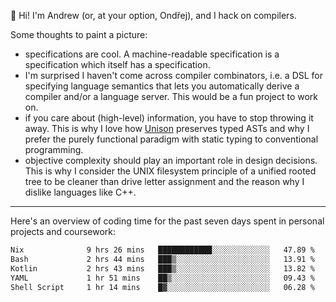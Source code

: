 :wave: Hi! I'm Andrew (or, at your option, Ondřej), and I hack on compilers. 

Some thoughts to paint a picture:
- specifications are cool. A machine-readable specification is a specification which itself has a specification.
- I'm surprised I haven't come across compiler combinators, i.e. a DSL for specifying language semantics that lets you automatically derive a compiler and/or a language server. This would be a fun project to work on.
- if you care about (high-level) information, you have to stop throwing it away. This is why I love how [Unison](https://github.com/unisonweb/unison) preserves typed ASTs and why I prefer the purely functional paradigm with static typing to conventional programming.
- objective complexity should play an important role in design decisions. This is why I consider the UNIX filesystem principle of a unified rooted tree to be cleaner than drive letter assignment and the reason why I dislike languages like C++.

---

Here's an overview of coding time for the past seven days spent in personal projects and coursework:
<!--START_SECTION:waka-->

```txt
Nix              9 hrs 26 mins   ████████████░░░░░░░░░░░░░   47.89 %
Bash             2 hrs 44 mins   ███▒░░░░░░░░░░░░░░░░░░░░░   13.91 %
Kotlin           2 hrs 43 mins   ███▒░░░░░░░░░░░░░░░░░░░░░   13.82 %
YAML             1 hr 51 mins    ██▒░░░░░░░░░░░░░░░░░░░░░░   09.43 %
Shell Script     1 hr 14 mins    █▓░░░░░░░░░░░░░░░░░░░░░░░   06.28 %
```

<!--END_SECTION:waka-->

<!--
**viluon/viluon** is a ✨ _special_ ✨ repository because its `README.md` (this file) appears on your GitHub profile.

Here are some ideas to get you started:

- 🔭 I’m currently working on ...
- 🌱 I’m currently learning ...
- 👯 I’m looking to collaborate on ...
- 🤔 I’m looking for help with ...
- 💬 Ask me about ...
- 📫 How to reach me: ...
- 😄 Pronouns: ...
- ⚡ Fun fact: ...
-->
